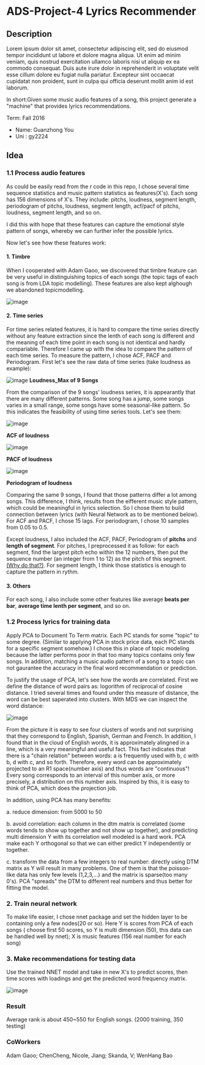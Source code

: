 # ADS-Project-4 Lyrics Recommender

## Description
Lorem ipsum dolor sit amet, consectetur adipiscing elit, sed do eiusmod tempor incididunt ut labore et dolore magna aliqua. Ut enim ad minim veniam, quis nostrud exercitation ullamco laboris nisi ut aliquip ex ea commodo consequat. Duis aute irure dolor in reprehenderit in voluptate velit esse cillum dolore eu fugiat nulla pariatur. Excepteur sint occaecat cupidatat non proident, sunt in culpa qui officia deserunt mollit anim id est laborum.

In short:Given some music audio features of a song, this project generate a "machine" that provides lyrics recommendations.

Term: Fall 2016

+ Name: Guanzhong You
+ Uni : gy2224

## Idea

### 1.1 Process audio features
As could be easily read from the r code in this repo, I chose several time sequence statistics and music pattern statistics as features(X's). Each song has 156 dimensions of X's. They include: pitchs, loudness, segment length, periodogram of pitchs, loudness, segment length, acf/pacf of pitchs, loudness, segment length, and so on.

I did this with hope that these features can capture the emotional style pattern of songs, whereby we can further infer the possible lyrics.

Now let's see how these features work:

#### 1. Timbre 

When I cooperated with Adam Gaoo, we discovered that timbre feature can be very useful in distinguishing topics of each songs (the topic tags of each song is from LDA topic modelling). These features are also kept alghough we abandoned topicmodelling.

![image](https://raw.githubusercontent.com/Guanzy2224/ADS-Project-4/master/doc/MDS%20of%20timbre%20feature.png)

#### 2. Time series

For time series related features, it is hard to compare the time series directly without any feature extraction since the lenth of each song is different and the meaning of each time point in each song is not identical and hardly compariable. Therefore I came up with the idea to compare the pattern of each time series. To measure the pattern, I chose ACF, PACF and Periodogram. First let's see the raw data of time series (take loudness as example):

![image](https://raw.githubusercontent.com/TZstatsADS/Fall2016-proj4-Guanzy2224/master/doc/Loudness%20Time%20Series.png)
**Loudness_Max of 9 Songs**

From the comparison of the 9 songs' loudness series, it is appearantly that there are many different patterns. Some song has a jump, some songs varies in a small range, some songs have some seasonal-like pattern. So this indicates the feasibility of using time series tools. Let's see them:

![image](https://raw.githubusercontent.com/TZstatsADS/Fall2016-proj4-Guanzy2224/master/doc/ACF.png)

**ACF of loudness**

![image](https://raw.githubusercontent.com/TZstatsADS/Fall2016-proj4-Guanzy2224/master/doc/PACF.png)

**PACF of loudness**

![image](https://raw.githubusercontent.com/TZstatsADS/Fall2016-proj4-Guanzy2224/master/doc/Periodagram.png)

**Periodogram of loudness**

Comparing the same 9 songs, I found that those patterns differ a lot among songs. This difference, I think, results from the eifferent music style pattern, which could be meaningful in lyrics selection. So I chose them to build connection between lyrics (with Neural Network as to be mentioned below). For ACF and PACF, I chose 15 lags. For periodogram, I chose 10 samples from 0.05 to 0.5.

Except loudness, I also included the ACF, PACF, Periodogram of **pitchs** and **length of segment**. For pitches, I preprocessed it as follow: for each segment, find the largest pitch echo within the 12 numbers, then put the sequence number (an integer from 1 to 12) as the pitch of this segment. [(Why do that?)](https://en.wikipedia.org/wiki/Chroma_feature). For segment length, I think those statistics is enough to capture the pattern in rythm.

#### 3. Others

For each song, I also include some other features like average **beats per bar**, **average time lenth per segment**, and so on.

### 1.2 Process lyrics for training data
Apply PCA to Document To Term matrix. Each PC stands for some "topic" to some degree. (Similar to applying PCA in stock price data, each PC stands for a specific segment somehow.) I chose this in place of topic modeling because the latter performs poor in that too many topics contains only few songs. In addition, matching a music audio pattern of a song to a topic can not gaurantee the accuracy in the final word recommendation or prediction.

To justify the usage of PCA, let's see how the words are correlated. First we define the distance of word pairs as: logorithm of reciprocal of cosine distance. I tried several times and found under this measure of distance, the word can be best saperated into clusters. With MDS we can inspect the word distance:

![image](https://raw.githubusercontent.com/TZstatsADS/Fall2016-proj4-Guanzy2224/master/doc/Word%20Distance%20(2).png)

From the picture it is easy to see four clusters of words and not surprising that they correspond to English, Spanish, German and French. In addition, I found that in the cloud of English words, it is approximately alingned in a line, which is a very meaningful and useful fact. This fact indicates that there is a "chain relation" between words: a is frequently used with b, c with b, d with c, and so forth. Therefore, every word can be approximately projected to an R1 space(number axis) and thus words are "continuous"! Every song corresponds to an interval of this number axis, or more precisely, a distribution on this number axis. Inspired by this, it is easy to think of PCA, which does the projection job.

In addition, using PCA has many benefits:

a. reduce dimension: from 5000 to 50

b. avoid correlation: each column in the dtm matrix is correlated (some words tends to show up together and not show up together), and predicting multi dimension Y with its correlation well modeled is a hard work. PCA make each Y orthogonal so that we can either predict Y independently or together.

c. transform the data from a few integers to real number: directly using DTM matrix as Y will result in many problems. One of them is that the poisson-like data has only few levels (1,2,3,...) and the matrix is sparse(too many 0's). PCA "spreads" the DTM to different real numbers and thus better for fitting the model.

### 2. Train neural network
To make life easier, I chose nnet package and set the hidden layer to be containing only a few nodes(20 or so).
Here Y is scores from PCA of each songs ( choose first 50 scores, so Y is multi dimension (50), this data can be handled well by nnet);
X is music features (156 real number for each song)

### 3. Make recommendations for testing data
Use the trained NNET model and take in new X's to predict scores, then time scores with loadings and get the predicted word frequency matrix.

![image](https://raw.githubusercontent.com/Guanzy2224/ADS-Project-4/master/doc/%E5%B9%BB%E7%81%AF%E7%89%871.PNG)

### Result
Average rank is about 450~550 for English songs. (2000 training, 350 testing)

### CoWorkers
Adam Gaoo; ChenCheng, Nicole, Jiang; Skanda, V; WenHang Bao
